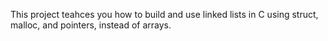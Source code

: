 This project teahces you how to build and use linked lists in C using struct, malloc, and pointers, instead of arrays.
